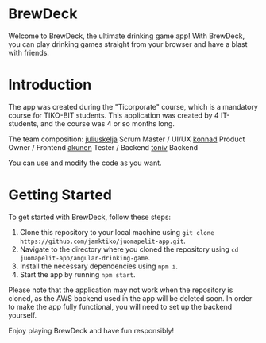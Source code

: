 # BrewDeck

Welcome to BrewDeck, the ultimate drinking game app! With BrewDeck, you can play drinking games straight from your browser and have a blast with friends.

# Introduction

The app was created during the "Ticorporate" course, which is a mandatory course for TIKO-BIT students. This application was created by 4 IT-students, and the course was 4 or so months long. 

The team composition:
[juliuskelja](https://github.com/juliuskelja) Scrum Master / UI/UX
[konnad](https://github.com/Konnad) Product Owner / Frontend
[akunen](https://github.com/Akunen) Tester / Backend
[toniv](https://github.com/AA3098) Backend

You can use and modify the code as you want.

# Getting Started

To get started with BrewDeck, follow these steps:

1. Clone this repository to your local machine using `git clone https://github.com/jamktiko/juomapelit-app.git`.
2. Navigate to the directory where you cloned the repository using `cd juomapelit-app/angular-drinking-game`.
3. Install the necessary dependencies using `npm i`.
4. Start the app by running `npm start`.

Please note that the application may not work when the repository is cloned, as the AWS backend used in the app will be deleted soon. In order to make the app fully functional, you will need to set up the backend yourself.

Enjoy playing BrewDeck and have fun responsibly!
